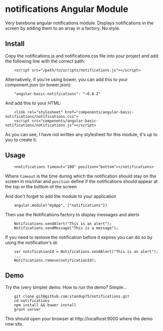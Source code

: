 notifications Angular Module
=============================

Very barebone angular notifications module. Displays notifications in the screen by adding them to an array in a factory. No style.

Install
-------

Copy the notifications.js and notifications.css file into your project and add the following line with the correct path:

		<script src="/path/to/scripts/notifications.js"></script>

Alternatively, if you're using bower, you can add this to your component.json (or bower.json):

		"angular-basic-notifications": "~0.0.2"

And add this to your HTML:

		<link rel="stylesheet" href="components/angular-basic-notifications/notifications.css">
		<script src="components/angular-basic-notifications/notifications.js"></script>

As you can see, I have not written any stylesheet for this module, it's up to you to create it.

Usage
-----
		<notifications timeout="100" position="bottom"></notifications>

Where `timeout` is the time during which the notification should stay on the screen in ms/char
and `position` define if the notifications should appear at the top or the bottom of the screen

And don't forget to add the module to your application

		angular.module("myApp", ["notifications"])

Then use the Notifications factory to display messages and alerts

		Notifications.sendAlert("This is an alert");
		Notifications.sendMessage("This is a message");

If you need to remove the notification before it expires you can do so by using the notification's id:

		var notificationId = Notifications.sendAlert("This is an alert");
		...
		Notifications.remove(notificationId);

Demo
----

Try the (very simple) demo. How to run the demo? Simple...

		git clone git@github.com:standup75/notifications.git
		cd notifications
		npm install && bower install
		grunt server

This should open your browser at http://localhost:9000 where the demo now sits.
